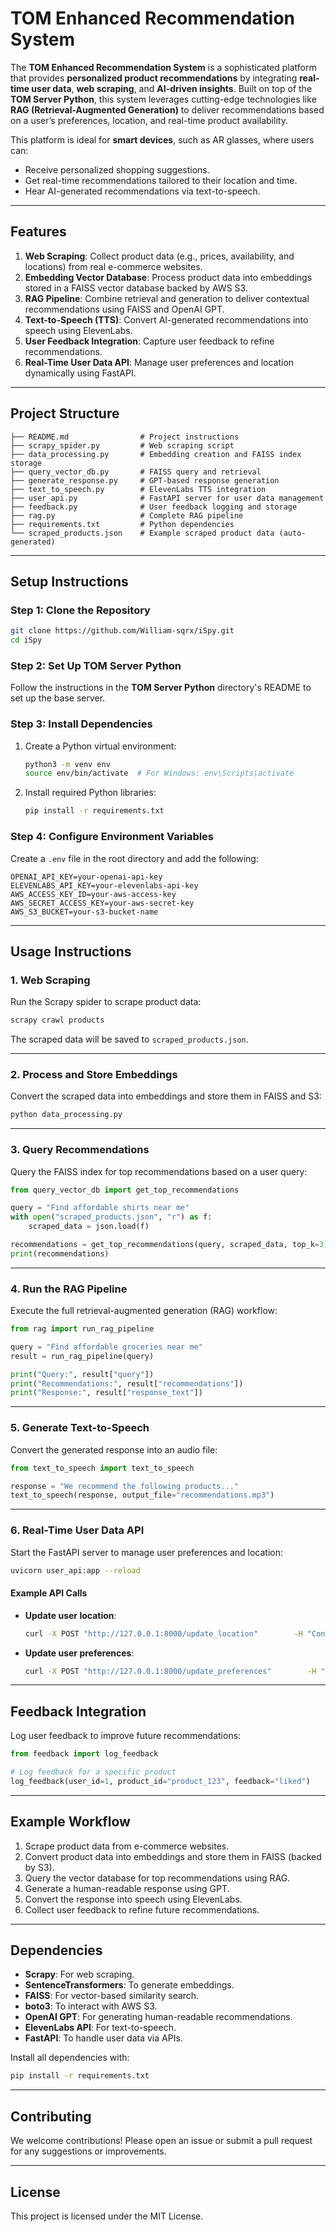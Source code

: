 
# **TOM Enhanced Recommendation System**

The **TOM Enhanced Recommendation System** is a sophisticated platform that provides **personalized product recommendations** by integrating **real-time user data**, **web scraping**, and **AI-driven insights**. Built on top of the **TOM Server Python**, this system leverages cutting-edge technologies like **RAG (Retrieval-Augmented Generation)** to deliver recommendations based on a user’s preferences, location, and real-time product availability.

This platform is ideal for **smart devices**, such as AR glasses, where users can:
- Receive personalized shopping suggestions.
- Get real-time recommendations tailored to their location and time.
- Hear AI-generated recommendations via text-to-speech.

---

## **Features**
1. **Web Scraping**: Collect product data (e.g., prices, availability, and locations) from real e-commerce websites.
2. **Embedding Vector Database**: Process product data into embeddings stored in a FAISS vector database backed by AWS S3.
3. **RAG Pipeline**: Combine retrieval and generation to deliver contextual recommendations using FAISS and OpenAI GPT.
4. **Text-to-Speech (TTS)**: Convert AI-generated recommendations into speech using ElevenLabs.
5. **User Feedback Integration**: Capture user feedback to refine recommendations.
6. **Real-Time User Data API**: Manage user preferences and location dynamically using FastAPI.

---

## **Project Structure**
```
├── README.md                # Project instructions
├── scrapy_spider.py         # Web scraping script
├── data_processing.py       # Embedding creation and FAISS index storage
├── query_vector_db.py       # FAISS query and retrieval
├── generate_response.py     # GPT-based response generation
├── text_to_speech.py        # ElevenLabs TTS integration
├── user_api.py              # FastAPI server for user data management
├── feedback.py              # User feedback logging and storage
├── rag.py                   # Complete RAG pipeline
├── requirements.txt         # Python dependencies
└── scraped_products.json    # Example scraped product data (auto-generated)
```

---

## **Setup Instructions**

### **Step 1: Clone the Repository**
```bash
git clone https://github.com/William-sqrx/iSpy.git
cd iSpy
```

### **Step 2: Set Up TOM Server Python**
Follow the instructions in the **TOM Server Python** directory's README to set up the base server.

### **Step 3: Install Dependencies**
1. Create a Python virtual environment:
   ```bash
   python3 -m venv env
   source env/bin/activate  # For Windows: env\Scripts\activate
   ```

2. Install required Python libraries:
   ```bash
   pip install -r requirements.txt
   ```

### **Step 4: Configure Environment Variables**
Create a `.env` file in the root directory and add the following:
```env
OPENAI_API_KEY=your-openai-api-key
ELEVENLABS_API_KEY=your-elevenlabs-api-key
AWS_ACCESS_KEY_ID=your-aws-access-key
AWS_SECRET_ACCESS_KEY=your-aws-secret-key
AWS_S3_BUCKET=your-s3-bucket-name
```

---

## **Usage Instructions**

### **1. Web Scraping**
Run the Scrapy spider to scrape product data:
```bash
scrapy crawl products
```
The scraped data will be saved to `scraped_products.json`.

---

### **2. Process and Store Embeddings**
Convert the scraped data into embeddings and store them in FAISS and S3:
```bash
python data_processing.py
```

---

### **3. Query Recommendations**
Query the FAISS index for top recommendations based on a user query:
```python
from query_vector_db import get_top_recommendations

query = "Find affordable shirts near me"
with open("scraped_products.json", "r") as f:
    scraped_data = json.load(f)

recommendations = get_top_recommendations(query, scraped_data, top_k=3)
print(recommendations)
```

---

### **4. Run the RAG Pipeline**
Execute the full retrieval-augmented generation (RAG) workflow:
```python
from rag import run_rag_pipeline

query = "Find affordable groceries near me"
result = run_rag_pipeline(query)

print("Query:", result["query"])
print("Recommendations:", result["recommendations"])
print("Response:", result["response_text"])
```

---

### **5. Generate Text-to-Speech**
Convert the generated response into an audio file:
```python
from text_to_speech import text_to_speech

response = "We recommend the following products..."
text_to_speech(response, output_file="recommendations.mp3")
```

---

### **6. Real-Time User Data API**
Start the FastAPI server to manage user preferences and location:
```bash
uvicorn user_api:app --reload
```

#### Example API Calls
- **Update user location**:
  ```bash
  curl -X POST "http://127.0.0.1:8000/update_location"        -H "Content-Type: application/json"        -d '{"user_id": 1, "lat": 1.3521, "lon": 103.8198}'
  ```

- **Update user preferences**:
  ```bash
  curl -X POST "http://127.0.0.1:8000/update_preferences"        -H "Content-Type: application/json"        -d '{"user_id": 1, "preferences": ["shirts", "groceries"]}'
  ```

---

## **Feedback Integration**
Log user feedback to improve future recommendations:
```python
from feedback import log_feedback

# Log feedback for a specific product
log_feedback(user_id=1, product_id="product_123", feedback="liked")
```

---

## **Example Workflow**
1. Scrape product data from e-commerce websites.
2. Convert product data into embeddings and store them in FAISS (backed by S3).
3. Query the vector database for top recommendations using RAG.
4. Generate a human-readable response using GPT.
5. Convert the response into speech using ElevenLabs.
6. Collect user feedback to refine future recommendations.

---

## **Dependencies**
- **Scrapy**: For web scraping.
- **SentenceTransformers**: To generate embeddings.
- **FAISS**: For vector-based similarity search.
- **boto3**: To interact with AWS S3.
- **OpenAI GPT**: For generating human-readable recommendations.
- **ElevenLabs API**: For text-to-speech.
- **FastAPI**: To handle user data via APIs.

Install all dependencies with:
```bash
pip install -r requirements.txt
```

---

## **Contributing**
We welcome contributions! Please open an issue or submit a pull request for any suggestions or improvements.

---

## **License**
This project is licensed under the MIT License.
